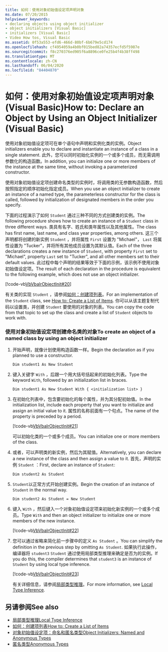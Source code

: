 ```yaml
---
title: 如何：使用对象初始值设定项声明对象
ms.date: 07/20/2015
helpviewer_keywords:
- declaring objects using object initializer
- object initializers [Visual Basic]
- initializers [Visual Basic]
- Video How tos, Visual Basic
ms.assetid: 0f53a553-efd6-466d-80bf-6b679e5cd174
ms.openlocfilehash: cf4954059a4b0bf015bed82a74357ecfd5f5987e
ms.sourcegitcommit: f8c270376ed905f6a8896ce0fe25b4f4b38ff498
ms.translationtype: MT
ms.contentlocale: zh-CN
ms.lasthandoff: 06/04/2020
ms.locfileid: "84404870"
---
```

# <a name="how-to-declare-an-object-by-using-an-object-initializer-visual-basic"></a><span data-ttu-id="688d1-102">如何：使用对象初始值设定项声明对象 (Visual Basic)</span><span class="sxs-lookup"><span data-stu-id="688d1-102">How to: Declare an Object by Using an Object Initializer (Visual Basic)</span></span>
<span data-ttu-id="688d1-103">使用对象初始值设定项可在单个语句中声明和实例化类的实例。</span><span class="sxs-lookup"><span data-stu-id="688d1-103">Object initializers enable you to declare and instantiate an instance of a class in a single statement.</span></span> <span data-ttu-id="688d1-104">此外，您可以同时初始化实例的一个或多个成员，而无需调用参数化的构造函数。</span><span class="sxs-lookup"><span data-stu-id="688d1-104">In addition, you can initialize one or more members of the instance at the same time, without invoking a parameterized constructor.</span></span>  
  
 <span data-ttu-id="688d1-105">使用对象初始值设定项创建命名类型的实例时，将调用类的无参数构造函数，然后按照指定的顺序初始化指定成员。</span><span class="sxs-lookup"><span data-stu-id="688d1-105">When you use an object initializer to create an instance of a named type, the parameterless constructor for the class is called, followed by initialization of designated members in the order you specify.</span></span>  
  
 <span data-ttu-id="688d1-106">下面的过程演示了如何 `Student` 通过三种不同的方式创建类的实例。</span><span class="sxs-lookup"><span data-stu-id="688d1-106">The following procedure shows how to create an instance of a `Student` class in three different ways.</span></span> <span data-ttu-id="688d1-107">类具有名字、姓氏和类年属性以及其他属性。</span><span class="sxs-lookup"><span data-stu-id="688d1-107">The class has first name, last name, and class year properties, among others.</span></span> <span data-ttu-id="688d1-108">这三个声明都将创建的新实例 `Student` ，并将属性 `First` 设置为 "Michael"， `Last` 将属性设置为 "Tucker"，并将所有其他成员设置为其默认值。</span><span class="sxs-lookup"><span data-stu-id="688d1-108">Each of the three declarations creates a new instance of `Student`, with property `First` set to "Michael", property `Last` set to "Tucker", and all other members set to their default values.</span></span> <span data-ttu-id="688d1-109">此过程中每个声明的结果等效于下面的示例，该示例不使用对象初始值设定项。</span><span class="sxs-lookup"><span data-stu-id="688d1-109">The result of each declaration in the procedure is equivalent to the following example, which does not use an object initializer.</span></span>  
  
 [!code-vb[VbVbalrObjectInit#20](~/samples/snippets/visualbasic/VS_Snippets_VBCSharp/VbVbalrObjectInit/VB/Class2.vb#20)]  
  
 <span data-ttu-id="688d1-110">有关类的实现 `Student` ，请参阅[如何：创建项列表](../../concepts/linq/how-to-create-a-list-of-items.md)。</span><span class="sxs-lookup"><span data-stu-id="688d1-110">For an implementation of the `Student` class, see [How to: Create a List of Items](../../concepts/linq/how-to-create-a-list-of-items.md).</span></span> <span data-ttu-id="688d1-111">你可以从该主题复制代码以设置类，并创建 `Student` 要使用的对象的列表。</span><span class="sxs-lookup"><span data-stu-id="688d1-111">You can copy the code from that topic to set up the class and create a list of `Student` objects to work with.</span></span>  
  
### <a name="to-create-an-object-of-a-named-class-by-using-an-object-initializer"></a><span data-ttu-id="688d1-112">使用对象初始值设定项创建命名类的对象</span><span class="sxs-lookup"><span data-stu-id="688d1-112">To create an object of a named class by using an object initializer</span></span>  
  
1. <span data-ttu-id="688d1-113">开始声明，就像计划使用构造函数一样。</span><span class="sxs-lookup"><span data-stu-id="688d1-113">Begin the declaration as if you planned to use a constructor.</span></span>  
  
     `Dim student1 As New Student`  
  
2. <span data-ttu-id="688d1-114">键入关键字 `With` ，后跟一个用大括号括起来的初始化列表。</span><span class="sxs-lookup"><span data-stu-id="688d1-114">Type the keyword `With`, followed by an initialization list in braces.</span></span>  
  
     `Dim student1 As New Student With { <initialization list> }`  
  
3. <span data-ttu-id="688d1-115">在初始化列表中，包含要初始化的每个属性，并为其分配初始值。</span><span class="sxs-lookup"><span data-stu-id="688d1-115">In the initialization list, include each property that you want to initialize and assign an initial value to it.</span></span> <span data-ttu-id="688d1-116">属性的名称前面有一个句点。</span><span class="sxs-lookup"><span data-stu-id="688d1-116">The name of the property is preceded by a period.</span></span>  
  
     [!code-vb[VbVbalrObjectInit#21](~/samples/snippets/visualbasic/VS_Snippets_VBCSharp/VbVbalrObjectInit/VB/Class2.vb#21)]  
  
     <span data-ttu-id="688d1-117">可以初始化类的一个或多个成员。</span><span class="sxs-lookup"><span data-stu-id="688d1-117">You can initialize one or more members of the class.</span></span>  
  
4. <span data-ttu-id="688d1-118">或者，可以声明类的新实例，然后为其赋值。</span><span class="sxs-lookup"><span data-stu-id="688d1-118">Alternatively, you can declare a new instance of the class and then assign a value to it.</span></span> <span data-ttu-id="688d1-119">首先，声明的实例 `Student` ：</span><span class="sxs-lookup"><span data-stu-id="688d1-119">First, declare an instance of `Student`:</span></span>  
  
     `Dim student2 As Student`  
  
5. <span data-ttu-id="688d1-120">`Student`以正常方式开始创建实例。</span><span class="sxs-lookup"><span data-stu-id="688d1-120">Begin the creation of an instance of `Student` in the normal way.</span></span>  
  
     `Dim student2 As Student = New Student`  
  
6. <span data-ttu-id="688d1-121">键入 `With` ，然后键入一个对象初始值设定项来初始化新实例的一个或多个成员。</span><span class="sxs-lookup"><span data-stu-id="688d1-121">Type `With` and then an object initializer to initialize one or more members of the new instance.</span></span>  
  
     [!code-vb[VbVbalrObjectInit#22](~/samples/snippets/visualbasic/VS_Snippets_VBCSharp/VbVbalrObjectInit/VB/Class2.vb#22)]  
  
7. <span data-ttu-id="688d1-122">您可以通过省略来简化前一步骤中的定义 `As Student` 。</span><span class="sxs-lookup"><span data-stu-id="688d1-122">You can simplify the definition in the previous step by omitting `As Student`.</span></span> <span data-ttu-id="688d1-123">如果执行此操作，编译器将 `student3` `Student` 通过使用局部类型推理来确定是否为的实例。</span><span class="sxs-lookup"><span data-stu-id="688d1-123">If you do this, the compiler determines that `student3` is an instance of `Student` by using local type inference.</span></span>  
  
     [!code-vb[VbVbalrObjectInit#23](~/samples/snippets/visualbasic/VS_Snippets_VBCSharp/VbVbalrObjectInit/VB/Class2.vb#23)]  
  
     <span data-ttu-id="688d1-124">有关详细信息，请参阅[局部类型推理](../variables/local-type-inference.md)。</span><span class="sxs-lookup"><span data-stu-id="688d1-124">For more information, see [Local Type Inference](../variables/local-type-inference.md).</span></span>  
  
## <a name="see-also"></a><span data-ttu-id="688d1-125">另请参阅</span><span class="sxs-lookup"><span data-stu-id="688d1-125">See also</span></span>

- [<span data-ttu-id="688d1-126">局部类型推理</span><span class="sxs-lookup"><span data-stu-id="688d1-126">Local Type Inference</span></span>](../variables/local-type-inference.md)
- [<span data-ttu-id="688d1-127">如何：创建项列表</span><span class="sxs-lookup"><span data-stu-id="688d1-127">How to: Create a List of Items</span></span>](../../concepts/linq/how-to-create-a-list-of-items.md)
- [<span data-ttu-id="688d1-128">对象初始值设定项：命名和匿名类型</span><span class="sxs-lookup"><span data-stu-id="688d1-128">Object Initializers: Named and Anonymous Types</span></span>](object-initializers-named-and-anonymous-types.md)
- [<span data-ttu-id="688d1-129">匿名类型</span><span class="sxs-lookup"><span data-stu-id="688d1-129">Anonymous Types</span></span>](anonymous-types.md)
